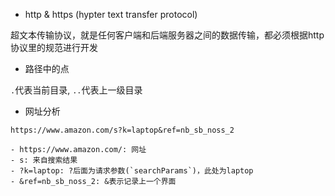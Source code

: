 - http & https (hypter text transfer protocol)

超文本传输协议，就是任何客户端和后端服务器之间的数据传输，都必须根据http协议里的规范进行开发

- 路径中的点 

`.`代表当前目录, `..`代表上一级目录


- 网址分析

`https://www.amazon.com/s?k=laptop&ref=nb_sb_noss_2`

    - https://www.amazon.com/: 网址
    - s: 来自搜索结果
    - ?k=laptop: ?后面为请求参数(`searchParams`)，此处为laptop  
    - &ref=nb_sb_noss_2: &表示记录上一个界面
